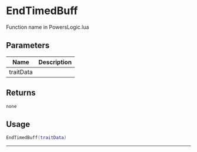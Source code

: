 # EndTimedBuff

Function name in PowersLogic.lua

## Parameters

| Name      | Description |
| --------- | ----------- |
| traitData |             |

## Returns

`none`

## Usage

```lua
EndTimedBuff(traitData)
```

---
